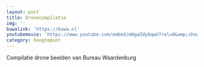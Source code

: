 ```yaml
---
layout: post
title: Dronecompilatie
img: ''
buwalink: 'https://buwa.nl'
youtubemovie: 'https://www.youtube.com/embed/mHgaZdy6qwU?rel=0&amp;showinfo=0&amp;start=0'
category: hoogtepunt
---
```


Compilatie drone beelden van Bureau Waardenburg
